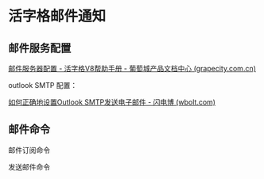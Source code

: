 # 活字格邮件通知



## 邮件服务配置

[邮件服务器配置 - 活字格V8帮助手册 - 葡萄城产品文档中心 (grapecity.com.cn)](https://help.grapecity.com.cn/pages/viewpage.action?pageId=72363337)



outlook SMTP 配置：

[如何正确地设置Outlook SMTP发送电子邮件 - 闪电博 (wbolt.com)](https://www.wbolt.com/outlook-smtp-settings.html)



## 邮件命令

邮件订阅命令

发送邮件命令



